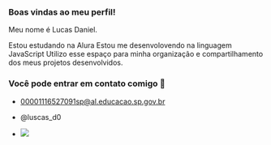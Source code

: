 ### Boas vindas ao meu perfil!

Meu nome é Lucas Daniel.

Estou estudando na Alura
Estou me desenvolovendo na linguagem JavaScript
Utilizo esse espaço para minha organização e compartilhamento dos meus projetos desenvolvidos.

### Você pode entrar em contato comigo 📧

- 00001116527091sp@al.educacao.sp.gov.br

- @luscas_d0

- ![](https://media.tenor.com/HCBzlYdjSd4AAAAM/cow.gif)
